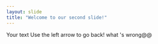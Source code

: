 ```yaml
---
layout: slide
title: "Welcome to our second slide!"
---
```

Your text
Use the left arrow to go back!
what 's wrong@@
